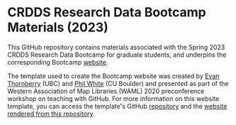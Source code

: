 # CRDDS Research Data Bootcamp Materials (2023)

This GitHub repository contains materials associated with the Spring 2023 CRDDS Research Data Bootcamp for graduate students, and underpins the corresponding Bootcamp [website](https://cu-boulder-crdds.github.io/data_bootcamp_2023/). 

The template used to create the Bootcamp website was created by [Evan Thornberry](https://github.com/ect123) (UBC) and [Phil White](https://github.com/outpw) (CU Boulder) and presented as part of the Western Association of Map Libraries (WAML) 2020 preconference workshop on teaching with GitHub. For more information on this website template, you can access the template's GitHub [repository](https://github.com/outpw/workshop-template) and the [website rendered from this repository](https://outpw.github.io/workshop-template/). 
